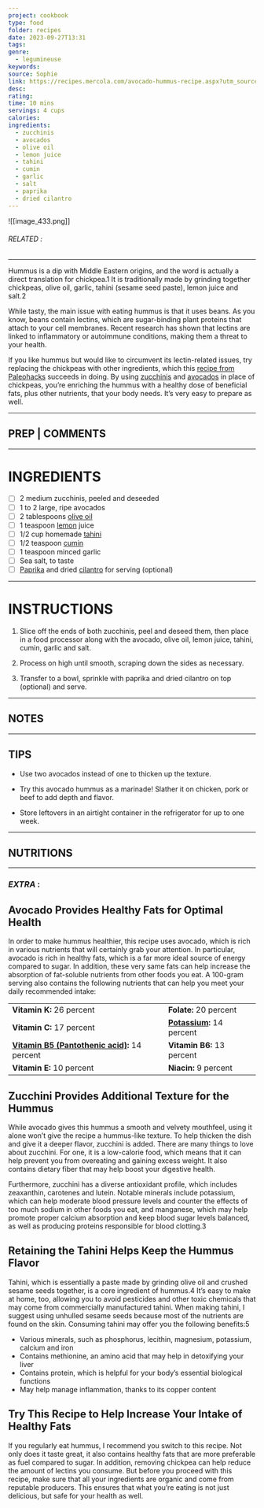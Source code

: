 ```yaml
---
project: cookbook
type: food
folder: recipes
date: 2023-09-27T13:31
tags: 
genre:
  - legumineuse
keywords: 
source: Sophie
link: https://recipes.mercola.com/avocado-hummus-recipe.aspx?utm_source=prnl&utm_medium=email&utm_content=art2&utm_campaign=20180415Z1_C&et_cid=DM200754&et_rid=276569518
desc: 
rating: 
time: 10 mins
servings: 4 cups
calories: 
ingredients:
  - zucchinis
  - avocados
  - olive oil
  - lemon juice
  - tahini
  - cumin
  - garlic
  - salt
  - paprika
  - dried cilantro
---
```


![[image_433.png]]
###### *RELATED* : 
---
Hummus is a dip with Middle Eastern origins, and the word is actually a direct translation for chickpea.1 It is traditionally made by grinding together chickpeas, olive oil, garlic, tahini (sesame seed paste), lemon juice and salt.2

While tasty, the main issue with eating hummus is that it uses beans. As you know, beans contain lectins, which are sugar-binding plant proteins that attach to your cell membranes. Recent research has shown that lectins are linked to inflammatory or autoimmune conditions, making them a threat to your health.

If you like hummus but would like to circumvent its lectin-related issues, try replacing the chickpeas with other ingredients, which this [recipe from Paleohacks](https://blog.paleohacks.com/avocado-hummus/) succeeds in doing. By using [zucchinis](https://foodfacts.mercola.com/zucchini.html) and [avocados](https://foodfacts.mercola.com/avocado.html) in place of chickpeas, you’re enriching the hummus with a healthy dose of beneficial fats, plus other nutrients, that your body needs. It’s very easy to prepare as well.

---
## PREP | COMMENTS



---
# INGREDIENTS

- [ ] 2 medium zucchinis, peeled and deseeded
- [ ] 1 to 2 large, ripe avocados
- [ ] 2 tablespoons [olive oil](https://articles.mercola.com/herbal-oils/olive-oil.aspx)
- [ ] 1 teaspoon [lemon](https://foodfacts.mercola.com/lemon.html) juice
- [ ] 1/2 cup homemade [tahini](https://foodfacts.mercola.com/tahini.html)
- [ ] 1/2 teaspoon [cumin](https://articles.mercola.com/herbs-spices/cumin.aspx)       
- [ ] 1 teaspoon minced garlic
- [ ] Sea salt, to taste
- [ ] [Paprika](https://articles.mercola.com/herbs-spices/paprika.aspx) and dried [cilantro](https://articles.mercola.com/herbs-spices/cilantro.aspx) for serving (optional)

---
# INSTRUCTIONS

1. Slice off the ends of both zucchinis, peel and deseed them, then place in a food processor along with the avocado, olive oil, lemon juice, tahini, cumin, garlic and salt.
    
2. Process on high until smooth, scraping down the sides as necessary.
    
3. Transfer to a bowl, sprinkle with paprika and dried cilantro on top (optional) and serve.

---
## NOTES



---
## TIPS

- Use two avocados instead of one to thicken up the texture.
    
- Try this avocado hummus as a marinade! Slather it on chicken, pork or beef to add depth and flavor.
    
- Store leftovers in an airtight container in the refrigerator for up to one week.

---
## NUTRITIONS



---
### *EXTRA* :

## Avocado Provides Healthy Fats for Optimal Health

In order to make hummus healthier, this recipe uses avocado, which is rich in various nutrients that will certainly grab your attention. In particular, avocado is rich in healthy fats, which is a far more ideal source of energy compared to sugar. In addition, these very same fats can help increase the absorption of fat-soluble nutrients from other foods you eat. A 100-gram serving also contains the following nutrients that can help you meet your daily recommended intake:

|   |   |
|---|---|
|**Vitamin K:** 26 percent|**Folate:** 20 percent|
|**Vitamin C:** 17 percent|[**Potassium**](https://articles.mercola.com/vitamins-supplements/potassium.aspx)**:** 14 percent|
|**[Vitamin B5 (Pantothenic acid)](https://articles.mercola.com/vitamins-supplements/pantothenic-acid.aspx):** 14 percent|**Vitamin B6:** 13 percent|
|**Vitamin E:** 10 percent|**Niacin:** 9 percent|

## Zucchini Provides Additional Texture for the Hummus

While avocado gives this hummus a smooth and velvety mouthfeel, using it alone won’t give the recipe a hummus-like texture. To help thicken the dish and give it a deeper flavor, zucchini is added. There are many things to love about zucchini. For one, it is a low-calorie food, which means that it can help prevent you from overeating and gaining excess weight. It also contains dietary fiber that may help boost your digestive health.

Furthermore, zucchini has a diverse antioxidant profile, which includes zeaxanthin, carotenes and lutein. Notable minerals include potassium, which can help moderate blood pressure levels and counter the effects of too much sodium in other foods you eat, and manganese, which may help promote proper calcium absorption and keep blood sugar levels balanced, as well as producing proteins responsible for blood clotting.3

## Retaining the Tahini Helps Keep the Hummus Flavor

Tahini, which is essentially a paste made by grinding olive oil and crushed sesame seeds together, is a core ingredient of hummus.4 It’s easy to make at home, too, allowing you to avoid pesticides and other toxic chemicals that may come from commercially manufactured tahini. When making tahini, I suggest using unhulled sesame seeds because most of the nutrients are found on the skin. Consuming tahini may offer you the following benefits:5

- Various minerals, such as phosphorus, lecithin, magnesium, potassium, calcium and iron
- Contains methionine, an amino acid that may help in detoxifying your liver
- Contains protein, which is helpful for your body’s essential biological functions
- May help manage inflammation, thanks to its copper content

## Try This Recipe to Help Increase Your Intake of Healthy Fats

If you regularly eat hummus, I recommend you switch to this recipe. Not only does it taste great, it also contains healthy fats that are more preferable as fuel compared to sugar. In addition, removing chickpea can help reduce the amount of lectins you consume. But before you proceed with this recipe, make sure that all your ingredients are organic and come from reputable producers. This ensures that what you’re eating is not just delicious, but safe for your health as well.

